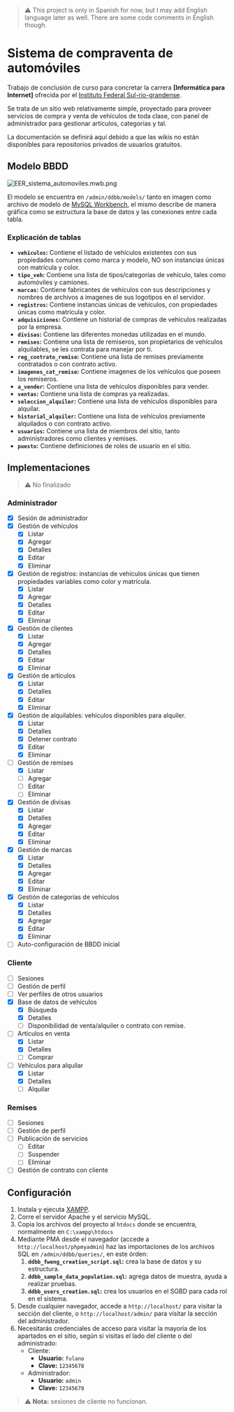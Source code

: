 > :warning: This project is only in Spanish for now, but I may add English language later as well. There are some code comments in English though.

# Sistema de compraventa de automóviles

Trabajo de conclusión de curso para concretar la carrera **[Informática para Internet]** ofrecida por el [Instituto Federal Sul-rio-grandense](http://www.ifsul.edu.br).

Se trata de un sitio web relativamente simple, proyectado para proveer servicios de compra y venta de vehículos de toda clase, con panel de administrador para gestionar artículos, categorías y tal.

La documentación se definirá aquí debido a que las wikis no están disponibles para repositorios privados de usuarios gratuitos.

## Modelo BBDD

![EER_sistema_automoviles.mwb.png](admin/ddbb/model/EER_sistema_automoviles.mwb.png?raw=true)

El modelo se encuentra en `/admin/ddbb/models/` tanto en imagen como archivo de modelo de [MySQL Workbench](https://www.mysql.com/products/workbench/), el mismo describe de manera gráfica como se estructura la base de datos y las conexiones entre cada tabla.

### Explicación de tablas

* **`vehiculos`:** Contiene el listado de vehículos existentes con sus propiedades comunes como marca y modelo, NO son instancias únicas con matrícula y color.
* **`tipo_veh`:** Contiene una lista de tipos/categorías de vehículo, tales como automóviles y camiones.
* **`marcas`:** Contiene fabricantes de vehículos con sus descripciones y nombres de archivos a imagenes de sus logotipos en el servidor.
* **`registros`:** Contiene instancias únicas de vehículos, con propiedades únicas como matrícula y color.
* **`adquisiciones`:** Contiene un historial de compras de vehículos realizadas por la empresa.
* **`divisas`:** Contiene las diferentes monedas utilizadas en el mundo.
* **`remises`:** Contiene una lista de remiseros, son propietarios de vehículos alquilables, se les contrata para manejar por tí.
* **`reg_contrato_remise`:** Contiene una lista de remises previamente contratados o con contrato activo.
* **`imagenes_cat_remise`:** Contiene imagenes de los vehículos que poseen los remiseros.
* **`a_vender`:** Contiene una lista de vehículos disponibles para vender.
* **`ventas`:** Contiene una lista de compras ya realizadas.
* **`seleccion_alquiler`:** Contiene una lista de vehículos disponibles para alquilar.
* **`historial_alquiler`:** Contiene una lista de vehículos previamente alquilados o con contrato activo.
* **`usuarios`:** Contiene una lista de miembros del sitio, tanto administradores como clientes y remises.
* **`puesto`:** Contiene definiciones de roles de usuario en el sitio.

## Implementaciones

> :warning: No finalizado

### Administrador

 - [X] Sesión de administrador
 - [X] Gestión de vehículos
   - [X] Listar
   - [X] Agregar
   - [X] Detalles
   - [X] Editar
   - [X] Eliminar
 - [X] Gestión de registros: instancias de vehículos únicas que tienen propiedades variables como color y matrícula.
   - [X] Listar
   - [X] Agregar
   - [X] Detalles
   - [X] Editar
   - [X] Eliminar
 - [X] Gestión de clientes
   - [X] Listar
   - [X] Agregar
   - [X] Detalles
   - [X] Editar
   - [X] Eliminar
 - [X] Gestión de artículos
   - [X] Listar
   - [X] Detalles
   - [X] Editar
   - [X] Eliminar
 - [X] Gestión de alquilables: vehículos disponibles para alquiler.
   - [X] Listar
   - [X] Detalles
   - [X] Detener contrato
   - [X] Editar
   - [X] Eliminar
 - [ ] Gestión de remises
   - [X] Listar
   - [ ] Agregar
   - [ ] Editar
   - [ ] Eliminar
 - [X] Gestión de divisas
   - [X] Listar
   - [X] Detalles
   - [X] Agregar
   - [X] Editar
   - [X] Eliminar
 - [X] Gestión de marcas
   - [X] Listar
   - [X] Detalles
   - [X] Agregar
   - [X] Editar
   - [X] Eliminar
 - [X] Gestión de categorías de vehículos
   - [X] Listar
   - [X] Detalles
   - [X] Agregar
   - [X] Editar
   - [X] Eliminar
 - [ ] Auto-configuración de BBDD inicial

### Cliente

 - [ ] Sesiones
 - [ ] Gestión de perfil
 - [ ] Ver perfiles de otros usuarios
 - [X] Base de datos de vehículos
   - [X] Búsqueda
   - [X] Detalles
   - [ ] Disponibilidad de venta/alquiler o contrato con remise.
 - [ ] Artículos en venta
   - [X] Listar
   - [X] Detalles
   - [ ] Comprar
 - [ ] Vehículos para alquilar
   - [X] Listar
   - [X] Detalles
   - [ ] Alquilar

### Remises

 - [ ] Sesiones
 - [ ] Gestión de perfil
 - [ ] Publicación de servicios
   - [ ] Editar
   - [ ] Suspender
   - [ ] Eliminar
 - [ ] Gestión de contrato con cliente

## Configuración

1) Instala y ejecuta [XAMPP](https://www.apachefriends.org/download.html).
2) Corre el servidor Apache y el servicio MySQL.
3) Copia los archivos del proyecto al `htdocs` donde se encuentra, normalmente en `C:\xampp\htdocs`
4) Mediante PMA desde el navegador (accede a `http://localhost/phpmyadmin`) haz las importaciones de los archivos SQL en `/admin/ddbb/queries/`, en este órden:
    1) **`ddbb_fweng_creation_script.sql`:** crea la base de datos y su estructura.
    2) **`ddbb_sample_data_population.sql`:** agrega datos de muestra, ayuda a realizar pruebas.
    3) **`ddbb_users_creation.sql`:** crea los usuarios en el SGBD para cada rol en el sistema.
5) Desde cualquier navegador, accede a `http://localhost/` para visitar la sección del cliente, o `http://localhost/admin/` para visitar la sección del administrador.
6) Necesitarás credenciales de acceso para visitar la mayoría de los apartados en el sitio, según si visitas el lado del cliente o del administrado:
    * Cliente:
        * **Usuario:** `fulano`
        * **Clave:** `12345678`
    * Administrador:
        * **Usuario:** `admin`
        * **Clave:** `12345678`

> :warning: **Nota:** sesiones de cliente no funcionan.